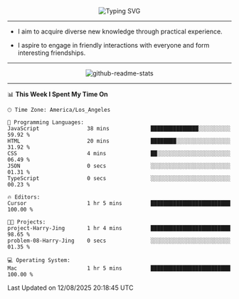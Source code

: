 <p align="center">
  <img src="https://readme-typing-svg.demolab.com?font=Fira+Code&weight=500&size=32&duration=2500&pause=1600&center=true&vCenter=true&random=false&width=1024&height=64&lines=Hi+there+%F0%9F%91%8B;I'm+delighted+you+could+make+it+here+%F0%9F%8E%89;I'm+Harry%2C+a+college+student+still+finding+my+way" alt="Typing SVG" />
</p>


---


- I aim to acquire diverse new knowledge through practical experience.

- I aspire to engage in friendly interactions with everyone and form interesting friendships.


---


<p align="center">
  <img src="https://github-readme-stats.vercel.app/api?username=Harry-Jing&show_icons=true" alt="github-readme-stats"/>
</p>


---

<!--START_SECTION:waka-->
📊 **This Week I Spent My Time On** 

```text
🕑︎ Time Zone: America/Los_Angeles

💬 Programming Languages: 
JavaScript               38 mins             ███████████████░░░░░░░░░░   59.92 % 
HTML                     20 mins             ████████░░░░░░░░░░░░░░░░░   31.92 % 
CSS                      4 mins              ██░░░░░░░░░░░░░░░░░░░░░░░   06.49 % 
JSON                     0 secs              ░░░░░░░░░░░░░░░░░░░░░░░░░   01.31 % 
TypeScript               0 secs              ░░░░░░░░░░░░░░░░░░░░░░░░░   00.23 % 

🔥 Editors: 
Cursor                   1 hr 5 mins         █████████████████████████   100.00 % 

🐱‍💻 Projects: 
project-Harry-Jing       1 hr 4 mins         █████████████████████████   98.65 % 
problem-08-Harry-Jing    0 secs              ░░░░░░░░░░░░░░░░░░░░░░░░░   01.35 % 

💻 Operating System: 
Mac                      1 hr 5 mins         █████████████████████████   100.00 % 
```


 Last Updated on 12/08/2025 20:18:45 UTC
<!--END_SECTION:waka-->
